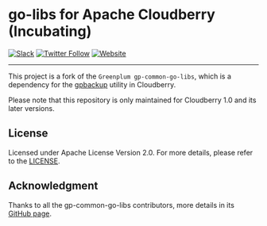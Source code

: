 # go-libs for Apache Cloudberry (Incubating)

[![Slack](https://img.shields.io/badge/Join_Slack-6a32c9)](https://communityinviter.com/apps/cloudberrydb/welcome)
[![Twitter Follow](https://img.shields.io/twitter/follow/cloudberrydb)](https://twitter.com/cloudberrydb)
[![Website](https://img.shields.io/badge/Visit%20Website-eebc46)](https://cloudberry.apache.org)

---

This project is a fork of the `Greenplum gp-common-go-libs`, which is a
dependency for the [gpbackup](https://github.com/cloudberrydb/gpbackup)
utility in Cloudberry.

Please note that this repository is only maintained for Cloudberry 1.0 and
its later versions.

## License

Licensed under Apache License Version 2.0. For more details, please refer to
the [LICENSE](./LICENSE).

## Acknowledgment

Thanks to all the gp-common-go-libs contributors, more details in its [GitHub
page](https://github.com/greenplum-db/gp-common-go-libs).

